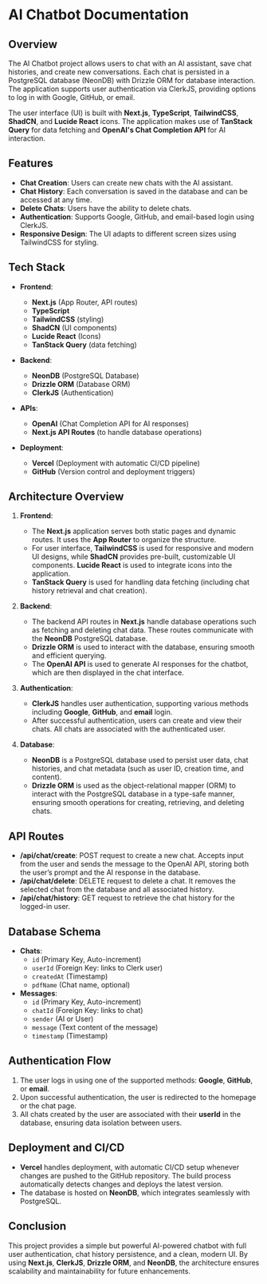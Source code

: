 # AI Chatbot Documentation

## Overview

The AI Chatbot project allows users to chat with an AI assistant, save chat histories, and create new conversations. Each chat is persisted in a PostgreSQL database (NeonDB) with Drizzle ORM for database interaction. The application supports user authentication via ClerkJS, providing options to log in with Google, GitHub, or email.

The user interface (UI) is built with **Next.js**, **TypeScript**, **TailwindCSS**, **ShadCN**, and **Lucide React** icons. The application makes use of **TanStack Query** for data fetching and **OpenAI's Chat Completion API** for AI interaction.

## Features

- **Chat Creation**: Users can create new chats with the AI assistant.
- **Chat History**: Each conversation is saved in the database and can be accessed at any time.
- **Delete Chats**: Users have the ability to delete chats.
- **Authentication**: Supports Google, GitHub, and email-based login using ClerkJS.
- **Responsive Design**: The UI adapts to different screen sizes using TailwindCSS for styling.

## Tech Stack

- **Frontend**:

  - **Next.js** (App Router, API routes)
  - **TypeScript**
  - **TailwindCSS** (styling)
  - **ShadCN** (UI components)
  - **Lucide React** (Icons)
  - **TanStack Query** (data fetching)

- **Backend**:

  - **NeonDB** (PostgreSQL Database)
  - **Drizzle ORM** (Database ORM)
  - **ClerkJS** (Authentication)

- **APIs**:

  - **OpenAI** (Chat Completion API for AI responses)
  - **Next.js API Routes** (to handle database operations)

- **Deployment**:
  - **Vercel** (Deployment with automatic CI/CD pipeline)
  - **GitHub** (Version control and deployment triggers)

## Architecture Overview

1. **Frontend**:

   - The **Next.js** application serves both static pages and dynamic routes. It uses the **App Router** to organize the structure.
   - For user interface, **TailwindCSS** is used for responsive and modern UI designs, while **ShadCN** provides pre-built, customizable UI components. **Lucide React** is used to integrate icons into the application.
   - **TanStack Query** is used for handling data fetching (including chat history retrieval and chat creation).

2. **Backend**:

   - The backend API routes in **Next.js** handle database operations such as fetching and deleting chat data. These routes communicate with the **NeonDB** PostgreSQL database.
   - **Drizzle ORM** is used to interact with the database, ensuring smooth and efficient querying.
   - The **OpenAI API** is used to generate AI responses for the chatbot, which are then displayed in the chat interface.

3. **Authentication**:

   - **ClerkJS** handles user authentication, supporting various methods including **Google**, **GitHub**, and **email** login.
   - After successful authentication, users can create and view their chats. All chats are associated with the authenticated user.

4. **Database**:
   - **NeonDB** is a PostgreSQL database used to persist user data, chat histories, and chat metadata (such as user ID, creation time, and content).
   - **Drizzle ORM** is used as the object-relational mapper (ORM) to interact with the PostgreSQL database in a type-safe manner, ensuring smooth operations for creating, retrieving, and deleting chats.

## API Routes

- **/api/chat/create**: POST request to create a new chat. Accepts input from the user and sends the message to the OpenAI API, storing both the user’s prompt and the AI response in the database.
- **/api/chat/delete**: DELETE request to delete a chat. It removes the selected chat from the database and all associated history.
- **/api/chat/history**: GET request to retrieve the chat history for the logged-in user.

## Database Schema

- **Chats**:
  - `id` (Primary Key, Auto-increment)
  - `userId` (Foreign Key: links to Clerk user)
  - `createdAt` (Timestamp)
  - `pdfName` (Chat name, optional)
- **Messages**:
  - `id` (Primary Key, Auto-increment)
  - `chatId` (Foreign Key: links to chat)
  - `sender` (AI or User)
  - `message` (Text content of the message)
  - `timestamp` (Timestamp)

## Authentication Flow

1. The user logs in using one of the supported methods: **Google**, **GitHub**, or **email**.
2. Upon successful authentication, the user is redirected to the homepage or the chat page.
3. All chats created by the user are associated with their **userId** in the database, ensuring data isolation between users.

## Deployment and CI/CD

- **Vercel** handles deployment, with automatic CI/CD setup whenever changes are pushed to the GitHub repository. The build process automatically detects changes and deploys the latest version.
- The database is hosted on **NeonDB**, which integrates seamlessly with PostgreSQL.

## Conclusion

This project provides a simple but powerful AI-powered chatbot with full user authentication, chat history persistence, and a clean, modern UI. By using **Next.js**, **ClerkJS**, **Drizzle ORM**, and **NeonDB**, the architecture ensures scalability and maintainability for future enhancements.
